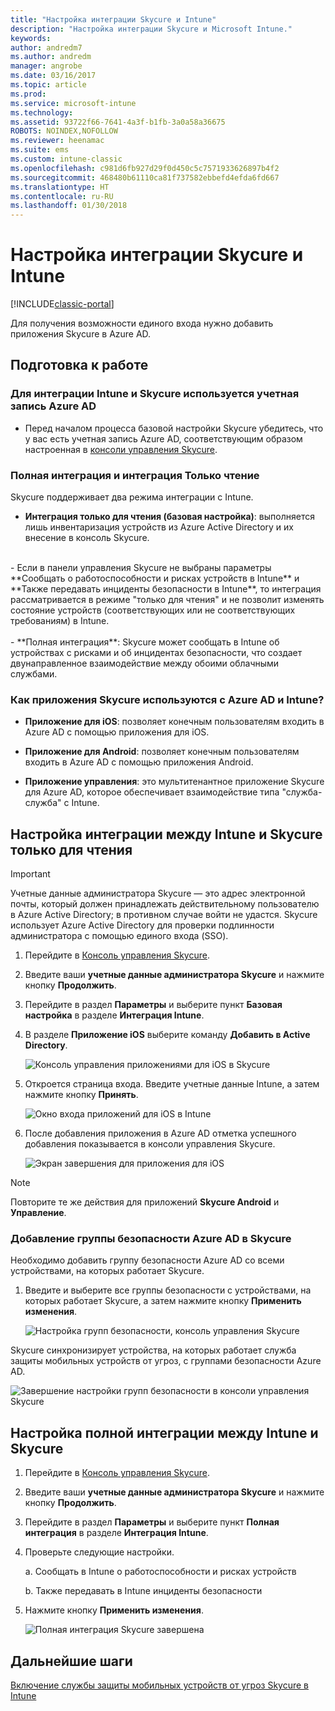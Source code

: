 ```yaml
---
title: "Настройка интеграции Skycure и Intune"
description: "Настройка интеграции Skycure и Microsoft Intune."
keywords: 
author: andredm7
ms.author: andredm
manager: angrobe
ms.date: 03/16/2017
ms.topic: article
ms.prod: 
ms.service: microsoft-intune
ms.technology: 
ms.assetid: 93722f66-7641-4a3f-b1fb-3a0a58a36675
ROBOTS: NOINDEX,NOFOLLOW
ms.reviewer: heenamac
ms.suite: ems
ms.custom: intune-classic
ms.openlocfilehash: c981d6fb927d29f0d450c5c7571933626897b4f2
ms.sourcegitcommit: 468480b61110ca81f737582ebbefd4efda6fd667
ms.translationtype: HT
ms.contentlocale: ru-RU
ms.lasthandoff: 01/30/2018
---
```

# <a name="set-up-the-skycure-integration-with-intune"></a>Настройка интеграции Skycure и Intune

[!INCLUDE[classic-portal](../includes/classic-portal.md)]

Для получения возможности единого входа нужно добавить приложения Skycure в Azure AD.

## <a name="before-you-begin"></a>Подготовка к работе

### <a name="azure-ad-account-used-to-integrate-intune-and-skycure"></a>Для интеграции Intune и Skycure используется учетная запись Azure AD

-   Перед началом процесса базовой настройки Skycure убедитесь, что у вас есть учетная запись Azure AD, соответствующим образом настроенная в [консоли управления Skycure](https://aad.skycure.com).

### <a name="full-integration-vs-read-only"></a>Полная интеграция и интеграция Только чтение

Skycure поддерживает два режима интеграции с Intune.

-   **Интеграция только для чтения (базовая настройка)**: выполняется лишь инвентаризация устройств из Azure Active Directory и их внесение в консоль Skycure.
<br>
    -   Если в панели управления Skycure не выбраны параметры **Сообщать о работоспособности и рисках устройств в Intune** и **Также передавать инциденты безопасности в Intune**, то интеграция рассматривается в режиме "только для чтения" и не позволит изменять состояние устройств (соответствующих или не соответствующих требованиям) в Intune.
<br></br>
-   **Полная интеграция**: Skycure может сообщать в Intune об устройствах с рисками и об инцидентах безопасности, что создает двунаправленное взаимодействие между обоими облачными службами.

### <a name="how-the-skycure-apps-are-used-with-azure-ad-and-intune"></a>Как приложения Skycure используются с Azure AD и Intune?

-   **Приложение для iOS**: позволяет конечным пользователям входить в Azure AD с помощью приложения для iOS.

-   **Приложение для Android**: позволяет конечным пользователям входить в Azure AD с помощью приложения Android.

-   **Приложение управления**: это мультитенантное приложение Skycure для Azure AD, которое обеспечивает взаимодействие типа "служба-служба" с Intune.

## <a name="to-set-up-the-read-only-integration-between-intune-and-skycure"></a>Настройка интеграции между Intune и Skycure только для чтения

> [!IMPORTANT]
> Учетные данные администратора Skycure — это адрес электронной почты, который должен принадлежать действительному пользователю в Azure Active Directory; в противном случае войти не удастся. Skycure использует Azure Active Directory для проверки подлинности администратора с помощью единого входа (SSO).

1.  Перейдите в [Консоль управления Skycure](https://aad.skycure.com).

2.  Введите ваши **учетные данные администратора Skycure** и нажмите кнопку **Продолжить**.

3.  Перейдите в раздел **Параметры** и выберите пункт **Базовая настройка** в разделе **Интеграция Intune**.

4.  В разделе **Приложение iOS** выберите команду **Добавить в Active Directory**.

    ![Консоль управления приложениями для iOS в Skycure](../media/mtp/skycure-setup-1.png)

5.  Откроется страница входа. Введите учетные данные Intune, а затем нажмите кнопку **Принять**.

    ![Окно входа приложений для iOS в Intune](../media/mtp/skycure-setup-2.png)

6.  После добавления приложения в Azure AD отметка успешного добавления показывается в консоли управления Skycure.

    ![Экран завершения для приложения для iOS](../media/mtp/skycure-setup-3.png)

> [!NOTE]
> Повторите те же действия для приложений **Skycure Android** и **Управление**.

### <a name="add-an-azure-ad-security-group-into-skycure"></a>Добавление группы безопасности Azure AD в Skycure

Необходимо добавить группу безопасности Azure AD со всеми устройствами, на которых работает Skycure.

1.  Введите и выберите все группы безопасности с устройствами, на которых работает Skycure, а затем нажмите кнопку **Применить изменения**.

    ![Настройка групп безопасности, консоль управления Skycure](../media/mtp/skycure-setup-4.png)

Skycure синхронизирует устройства, на которых работает служба защиты мобильных устройств от угроз, с группами безопасности Azure AD.

![Завершение настройки групп безопасности в консоли управления Skycure](../media/mtp/skycure-setup-5.png)

## <a name="set-up-the-full-integration-between-intune-and-skycure"></a>Настройка полной интеграции между Intune и Skycure

1.  Перейдите в [Консоль управления Skycure](https://aad.skycure.com).

2.  Введите ваши **учетные данные администратора Skycure** и нажмите кнопку **Продолжить**.

3.  Перейдите в раздел **Параметры** и выберите пункт **Полная интеграция** в разделе **Интеграция Intune**.

4.  Проверьте следующие настройки.

    a.  Сообщать в Intune о работоспособности и рисках устройств

    b.  Также передавать в Intune инциденты безопасности

5.  Нажмите кнопку **Применить изменения**.

    ![Полная интеграция Skycure завершена](../media/mtp/skycure-setup-6.png)

## <a name="next-steps"></a>Дальнейшие шаги

[Включение службы защиты мобильных устройств от угроз Skycure в Intune](/intune-classic/deploy-use/enable-skycure-mobile-threat-defense-in-intune)
